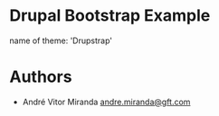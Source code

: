 # Drupal Bootstrap Example

name of theme: 'Drupstrap'

# Authors
- André Vitor Miranda <andre.miranda@gft.com>